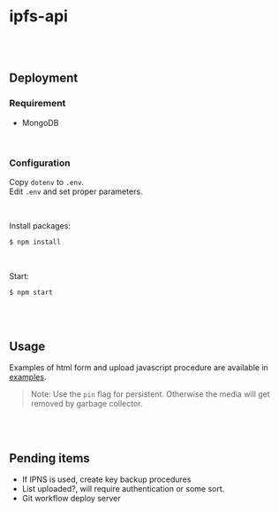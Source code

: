 # ipfs-api

<br />
<br />

## Deployment

### Requirement

- MongoDB

<br />

### Configuration

Copy `dotenv` to `.env`.\
Edit `.env` and set proper parameters.

<br />

Install packages:

```javascript
$ npm install
```

<br />

Start:

```javascript
$ npm start
```

<br />
<br />

## Usage

Examples of html form and upload javascript procedure are available in [examples](https://github.com/cakespecial/ipfs-api/tree/main/examples).

> Note: Use the `pin` flag for persistent. Otherwise the media will get removed by garbage collector.

<br />
<br />

## Pending items

- If IPNS is used, create key backup procedures
- List uploaded?, will require authentication or some sort.
- Git workflow deploy server

